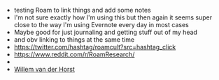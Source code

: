 - testing Roam to link things and add some notes
- I'm not sure exactly how I'm using this but then again it seems super close to the way I'm using Evernote every day in most cases
- Maybe good for just journaling and getting stuff out of my head
- and obv linking to things at the same time
- https://twitter.com/hashtag/roamcult?src=hashtag_click
- https://www.reddit.com/r/RoamResearch/
- 
- [Willem van der Horst](<Willem van der Horst.md>)
